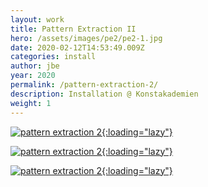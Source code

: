 ```yaml
---
layout: work
title: Pattern Extraction II
hero: /assets/images/pe2/pe2-1.jpg
date: 2020-02-12T14:53:49.009Z
categories: install
author: jbe
year: 2020
permalink: /pattern-extraction-2/
description: Installation @ Konstakademien
weight: 1
---
```



[![pattern extraction 2](/assets/images/pe2/pe2-2.jpg){:loading="lazy"}](/assets/images/pe2/pe2-2.jpg)

[![pattern extraction 2](/assets/images/pe2/pe2-3.jpg){:loading="lazy"}](/assets/images/pe2/pe2-3.jpg)

[![pattern extraction 2](/assets/images/pe2/pe2-4.jpg){:loading="lazy"}](/assets/images/pe2/pe2-4.jpg)

<!-- <div class="audioplayer fixed w-full z-50">
   <audio class="w-full" controls autoplay>
    <source src="http://likeneveralways.com/pe2-portfolio/blue-pilled.mp3" type="audio/mpeg">
    Your browser does not support the audio element.
  </audio> 
</div> -->